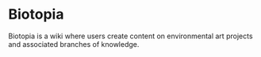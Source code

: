 # Biotopia
Biotopia is a wiki where users create content on environmental art projects and associated branches of knowledge.
